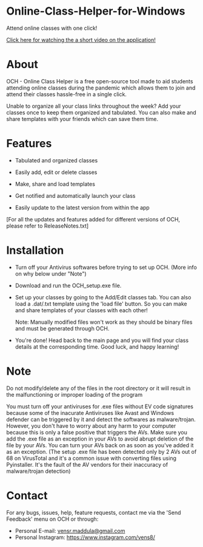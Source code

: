 # Online-Class-Helper-for-Windows
Attend online classes with one click!

[Click here for watching the a short video on the application!](https://www.youtube.com/shorts/nmoot-E0AcY)

# About
OCH - Online Class Helper is a free open-source tool made to aid students attending online classes during the pandemic which allows them to join and attend their classes hassle-free in a single click. 

Unable to organize all your class links throughout the week? Add your classes once to keep them organized and tabulated. You can also make and share templates with your friends which can save them time.


# Features
- Tabulated and organized classes

- Easily add, edit or delete classes

- Make, share and load templates

- Get notified and automatically launch your class

- Easily update to the latest version from within the app

[For all the updates and features added for different versions of OCH, please refer to ReleaseNotes.txt]

# Installation
- Turn off your Antivirus softwares before trying to set up OCH. (More info on why below under "Note")

- Download and run the OCH_setup.exe file.

- Set up your classes by going to the Add/Edit classes tab. You can also load a .dat/.txt template using the 'load file' button. So you can make and share templates of your classes with each other! 

  Note: Manually modified files won't work as they should be binary files and must be generated through OCH.

- You're done! Head back to the main page and you will find your class details at the corresponding time. Good luck, and happy learning!

# Note
Do not modify/delete any of the files in the root directory or it will result in the malfunctioning or improper loading of the program

You must turn off your antiviruses for .exe files without EV code signatures because some of the inacurate Antiviruses like Avast and Windows defender can be triggered by it and detect the softwares as malware/trojan. However, you don't have to worry about any harm to your computer because this is only a false positive that triggers the AVs. Make sure you add the .exe file as an exception in your AVs to avoid abrupt deletion of the file by your AVs. You can turn your AVs back on as soon as you've added it as an exception. 
(The setup .exe file has been detected only by 2 AVs out of 68 on VirusTotal and it's a common issue with converting files using Pyinstaller. It's the fault of the AV vendors for their inaccuracy of malware/trojan detection)

# Contact
For any bugs, issues, help, feature requests, contact me via the 'Send Feedback' menu on OCH or through:

- Personal E-mail: vensr.maddula@gmail.com
- Personal Instagram: https://www.instagram.com/vens8/

